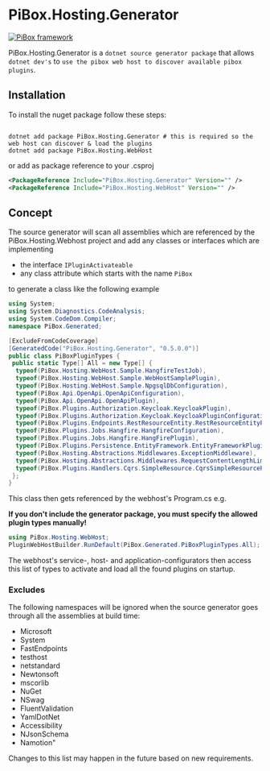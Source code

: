 # PiBox.Hosting.Generator

[![PiBox framework](https://img.shields.io/badge/powered_by-PiBox-%23000?style=flat-square)](https://github.com/sia-digital/pibox/tree/main#readme)

PiBox.Hosting.Generator is a `dotnet source generator package` that allows `dotnet dev's` to `use the pibox web host to discover available pibox plugins`.

## Installation

To install the nuget package follow these steps:

```shell

dotnet add package PiBox.Hosting.Generator # this is required so the web host can discover & load the plugins
dotnet add package PiBox.Hosting.WebHost
```

or add as package reference to your .csproj

```xml
<PackageReference Include="PiBox.Hosting.Generator" Version="" />
<PackageReference Include="PiBox.Hosting.WebHost" Version="" />
```

## Concept

The source generator will scan all assemblies which are referenced by the PiBox.Hosting.Webhost project and add any classes or interfaces which are implementing

* the interface ```IPluginActivateable```
* any class attribute which starts with the name ```PiBox```

to generate a class like the following example

```c#
using System;
using System.Diagnostics.CodeAnalysis;
using System.CodeDom.Compiler;
namespace PiBox.Generated;

[ExcludeFromCodeCoverage]
[GeneratedCode("PiBox.Hosting.Generator", "0.5.0.0")]
public class PiBoxPluginTypes {
 public static Type[] All = new Type[] {
  typeof(PiBox.Hosting.WebHost.Sample.HangfireTestJob),
  typeof(PiBox.Hosting.WebHost.Sample.WebHostSamplePlugin),
  typeof(PiBox.Hosting.WebHost.Sample.NpgsqlDbConfiguration),
  typeof(PiBox.Api.OpenApi.OpenApiConfiguration),
  typeof(PiBox.Api.OpenApi.OpenApiPlugin),
  typeof(PiBox.Plugins.Authorization.Keycloak.KeycloakPlugin),
  typeof(PiBox.Plugins.Authorization.Keycloak.KeycloakPluginConfiguration),
  typeof(PiBox.Plugins.Endpoints.RestResourceEntity.RestResourceEntityPlugin),
  typeof(PiBox.Plugins.Jobs.Hangfire.HangfireConfiguration),
  typeof(PiBox.Plugins.Jobs.Hangfire.HangFirePlugin),
  typeof(PiBox.Plugins.Persistence.EntityFramework.EntityFrameworkPlugin),
  typeof(PiBox.Hosting.Abstractions.Middlewares.ExceptionMiddleware),
  typeof(PiBox.Hosting.Abstractions.Middlewares.RequestContentLengthLimitMiddleware),
  typeof(PiBox.Plugins.Handlers.Cqrs.SimpleResource.CqrsSimpleResourcePlugin),
 };
}
```

This class then gets referenced by the webhost's Program.cs e.g.

**If you don't include the generator package, you must specify the allowed plugin types manually!**

```csharp
using PiBox.Hosting.WebHost;
PluginWebHostBuilder.RunDefault(PiBox.Generated.PiBoxPluginTypes.All);
```

The webhost's service-, host- and application-configurators then access this list of types to activate and load all the found plugins on startup.

### Excludes

The following namespaces will be ignored when the source generator goes through all the assemblies at build time:

* Microsoft
* System
* FastEndpoints
* testhost
* netstandard
* Newtonsoft
* mscorlib
* NuGet
* NSwag
* FluentValidation
* YamlDotNet
* Accessibility
* NJsonSchema
* Namotion"

Changes to this list may happen in the future based on new requirements.
